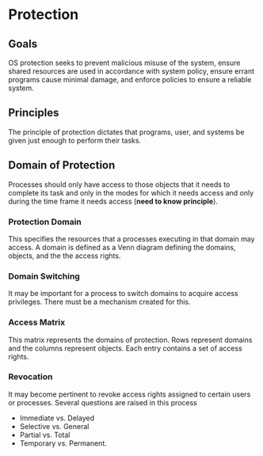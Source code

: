 # Protection
## Goals
OS protection seeks to prevent malicious misuse of the system, ensure shared resources are used in accordance with system policy, ensure errant programs cause minimal damage, and enforce policies to ensure a reliable system.
## Principles
The principle of protection dictates that programs, user, and systems be given just enough to perform their tasks.
## Domain of Protection
Processes should only have access to those objects that it needs to complete its task and only in the modes for which it needs access and only during the time frame it needs access (**need to know principle**).
### Protection Domain
This specifies the resources that a processes executing in that domain may access. A domain is defined as a Venn diagram defining the domains, objects, and the the access rights.
### Domain Switching
It may be important for a process to switch domains to acquire access privileges. There must be a mechanism created for this.
### Access Matrix
This matrix represents the domains of protection. Rows represent domains and the columns represent objects. Each entry contains a set of access rights.
### Revocation
It may become pertinent to revoke access rights assigned to certain users or processes. Several questions are raised in this process
* Immediate vs. Delayed
* Selective vs. General
* Partial vs. Total
* Temporary vs. Permanent.